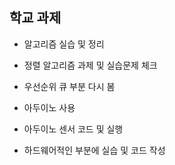 ## 학교 과제
- 알고리즘 실습 및 정리
- 정렬 알고리즘 과제 및 실습문제 체크
- 우선순위 큐 부분 다시 봄

- 아두이노 사용
- 아두이노 센서 코드 및 실행
- 하드웨어적인 부분에 실습 및 코드 작성

